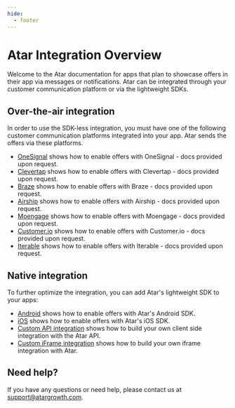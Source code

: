 ```yaml
---
hide:
  - footer
---
```

# Atar Integration Overview

Welcome to the Atar documentation for apps that plan to showcase offers in their app via messages or notifications. Atar can be integrated through your customer communication platform or via the lightweight SDKs.

## Over-the-air integration

In order to use the SDK-less integration, you must have one of the following customer communication platforms integrated into your app. Atar sends the offers via these platforms.

- [OneSignal](#) shows how to enable offers with OneSignal - docs provided upon request.
- [Clevertap](#) shows how to enable offers with Clevertap - docs provided upon request.
- [Braze](#) shows how to enable offers with Braze - docs provided upon request.
- [Airship](#) shows how to enable offers with Airship - docs provided upon request.
- [Moengage](#) shows how to enable offers with Moengage - docs provided upon request.
- [Customer.io](#) shows how to enable offers with Customer.io - docs provided upon request.
- [Iterable](#) shows how to enable offers with Iterable - docs provided upon request.

## Native integration

To further optimize the integration, you can add Atar's lightweight SDK to your apps:

- [Android](android-sdk.md) shows how to enable offers with Atar's Android SDK.
- [iOS](ios-sdk.md) shows how to enable offers with Atar's iOS SDK.
- [Custom API integration](custom-api.md) shows how to build your own client side integration with the Atar API.
- [Custom iFrame integration](custom-iframe.md) shows how to build your own iframe integration with Atar.

## Need help?

If you have any questions or need help, please contact us at [support@atargrowth.com](mailto:support@atargrowth.com).